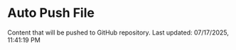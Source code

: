 # Auto Push File

Content that will be pushed to GitHub repository.
Last updated: 07/17/2025, 11:41:19 PM